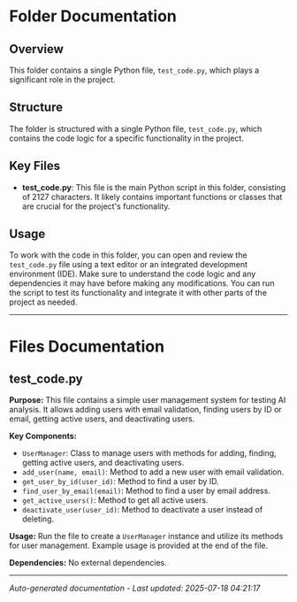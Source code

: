 # Folder Documentation

## Overview
This folder contains a single Python file, `test_code.py`, which plays a significant role in the project.

## Structure
The folder is structured with a single Python file, `test_code.py`, which contains the code logic for a specific functionality in the project.

## Key Files
- **test_code.py**: This file is the main Python script in this folder, consisting of 2127 characters. It likely contains important functions or classes that are crucial for the project's functionality.

## Usage
To work with the code in this folder, you can open and review the `test_code.py` file using a text editor or an integrated development environment (IDE). Make sure to understand the code logic and any dependencies it may have before making any modifications. You can run the script to test its functionality and integrate it with other parts of the project as needed.

---

# Files Documentation

## test_code.py

**Purpose:** This file contains a simple user management system for testing AI analysis. It allows adding users with email validation, finding users by ID or email, getting active users, and deactivating users.

**Key Components:**
- `UserManager`: Class to manage users with methods for adding, finding, getting active users, and deactivating users.
- `add_user(name, email)`: Method to add a new user with email validation.
- `get_user_by_id(user_id)`: Method to find a user by ID.
- `find_user_by_email(email)`: Method to find a user by email address.
- `get_active_users()`: Method to get all active users.
- `deactivate_user(user_id)`: Method to deactivate a user instead of deleting.

**Usage:** Run the file to create a `UserManager` instance and utilize its methods for user management. Example usage is provided at the end of the file.

**Dependencies:** No external dependencies.

---
*Auto-generated documentation - Last updated: 2025-07-18 04:21:17*

